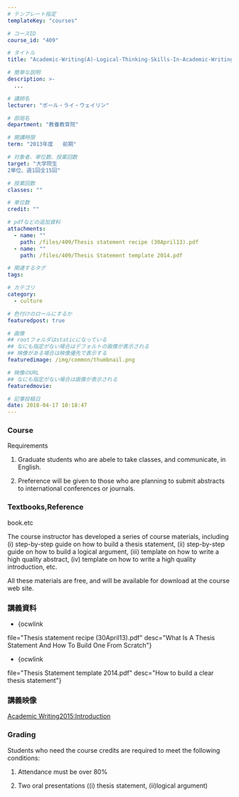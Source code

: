```yaml
---
# テンプレート指定
templateKey: "courses"

# コースID
course_id: "409"

# タイトル
title: "Academic-Writing(A)-Logical-Thinking-Skills-In-Academic-Writing"

# 簡単な説明
description: >-
  ...

# 講師名
lecturer: "ポール・ライ・ウェイリン"

# 部局名
department: "教養教育院"

# 開講時限
term: "2013年度	前期"

# 対象者、単位数、授業回数
target: "大学院生
2単位、週1回全15回"

# 授業回数
classes: ""

# 単位数
credit: ""

# pdfなどの追加資料
attachments: 
  - name: "" 
    path: /files/409/Thesis statement recipe (30April13).pdf
  - name: "" 
    path: /files/409/Thesis Statement template 2014.pdf

# 関連するタグ
tags:

# カテゴリ
category:
  - culture

# 色付けのロールにするか
featuredpost: true

# 画像
## rootフォルダはstaticになっている
## なにも指定がない場合はデフォルトの画像が表示される
## 映像がある場合は映像優先で表示する
featuredimage: /img/common/thumbnail.png

# 映像のURL
## なにも指定がない場合は画像が表示される
featuredmovie: 

# 記事投稿日
date: 2018-04-17 10:18:47
---
```


### Course

Requirements

1. Graduate students who are abele to take classes, and communicate, in English.

2. Preference will be given to those who are planning to submit abstracts to international conferences or journals.

### Textbooks,Reference

book.etc

The course instructor has developed a series of course materials, including (i) step-by-step guide on how to build a thesis statement, (ii) step-by-step guide on how to build a logical argument, (iii) template on how to write a high quality abstract, (iv) template on how to write a high quality introduction, etc.

All these materials are free, and will be available for download at the course web site.

### 講義資料

* {ocwlink

file="Thesis statement recipe (30April13).pdf" desc="What Is A Thesis Statement And How To Build One From Scratch"}

* {ocwlink

file="Thesis Statement template 2014.pdf" desc="How to build a clear thesis statement"}

### 講義映像

[Academic Writing2015:Introduction][1]

[1]: https://nuvideo.media.nagoya-u.ac.jp/embed/4f48418da449dfbbc561ecf755d688fc3b4a7144

### Grading

Students who need the course credits are required to meet the following conditions:

1. Attendance must be over 80%

2. Two oral presentations ((i) thesis statement, (ii)logical argument)

